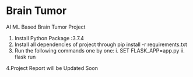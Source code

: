# Brain Tumor
 AI ML Based Brain Tumor Project
1. Install Python Package :3.7.4
2. Install all dependencies of project through pip install -r requirements.txt
3. Run the following commands one by one:
	i. SET FLASK_APP=app.py
	ii. flask run

4.Project Report will be Updated Soon
